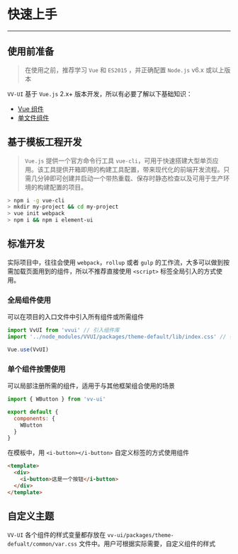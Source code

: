 
# 快速上手

----

## 使用前准备

> 在使用之前，推荐学习 `Vue` 和 `ES2015` ，并正确配置 `Node.js` v6.x 或以上版本

`VV-UI` 基于 `Vue.js` 2.x+ 版本开发，所以有必要了解以下基础知识：
- [Vue 组件](https://cn.vuejs.org/v2/guide/components.html)
- [单文件组件](https://cn.vuejs.org/v2/guide/single-file-components.html)

## 基于模板工程开发

> `Vue.js` 提供一个官方命令行工具 `vue-cli`，可用于快速搭建大型单页应用。该工具提供开箱即用的构建工具配置，带来现代化的前端开发流程。只需几分钟即可创建并启动一个带热重载、保存时静态检查以及可用于生产环境的构建配置的项目。

```bash
> npm i -g vue-cli
> mkdir my-project && cd my-project
> vue init webpack
> npm i && npm i element-ui
```

## 标准开发

实际项目中，往往会使用 `webpack`，`rollup` 或者 `gulp` 的工作流，大多可以做到按需加载页面用到的组件，所以不推荐直接使用 `<script>` 标签全局引入的方式使用。

### 全局组件使用

可以在项目的入口文件中引入所有组件或所需组件

```js
import VvUI from 'vvui' // 引入组件库
import '../node_modules/VVUI/packages/theme-default/lib/index.css' // 引入样式库

Vue.use(VvUI)
```

### 单个组件按需使用

可以局部注册所需的组件，适用于与其他框架组合使用的场景

```js
import { WButton } from 'vv-ui'

export default {
  components: {
    WButton
  }
}
```

在模板中，用 `<i-button></i-button>` 自定义标签的方式使用组件

```html
<template>
  <div>
    <i-button>这是一个按钮</i-button>
  </div>
</template>
```

## 自定义主题

`VV-UI` 各个组件的样式变量都存放在 `vv-ui/packages/theme-defualt/common/var.css` 文件中。用户可根据实际需要，自定义组件的样式
